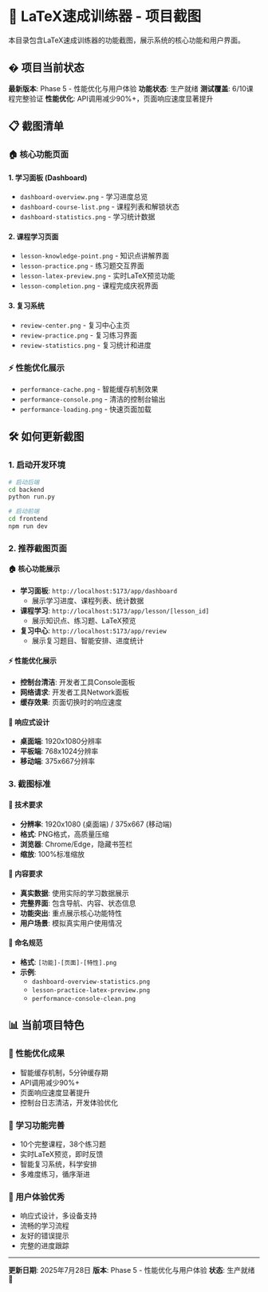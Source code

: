 # 📸 LaTeX速成训练器 - 项目截图

本目录包含LaTeX速成训练器的功能截图，展示系统的核心功能和用户界面。

## � 项目当前状态

**最新版本**: Phase 5 - 性能优化与用户体验
**功能状态**: 生产就绪
**测试覆盖**: 6/10课程完整验证
**性能优化**: API调用减少90%+，页面响应速度显著提升

## 📋 截图清单

### 🏠 核心功能页面

#### 1. 学习面板 (Dashboard)
- `dashboard-overview.png` - 学习进度总览
- `dashboard-course-list.png` - 课程列表和解锁状态
- `dashboard-statistics.png` - 学习统计数据

#### 2. 课程学习页面
- `lesson-knowledge-point.png` - 知识点讲解界面
- `lesson-practice.png` - 练习题交互界面
- `lesson-latex-preview.png` - 实时LaTeX预览功能
- `lesson-completion.png` - 课程完成庆祝界面

#### 3. 复习系统
- `review-center.png` - 复习中心主页
- `review-practice.png` - 复习练习界面
- `review-statistics.png` - 复习统计和进度

### ⚡ 性能优化展示
- `performance-cache.png` - 智能缓存机制效果
- `performance-console.png` - 清洁的控制台输出
- `performance-loading.png` - 快速页面加载

## 🛠️ 如何更新截图

### 1. 启动开发环境
```bash
# 启动后端
cd backend
python run.py

# 启动前端
cd frontend
npm run dev
```

### 2. 推荐截图页面

#### 🏠 核心功能展示
- **学习面板**: `http://localhost:5173/app/dashboard`
  - 展示学习进度、课程列表、统计数据
- **课程学习**: `http://localhost:5173/app/lesson/[lesson_id]`
  - 展示知识点、练习题、LaTeX预览
- **复习中心**: `http://localhost:5173/app/review`
  - 展示复习题目、智能安排、进度统计

#### ⚡ 性能优化展示
- **控制台清洁**: 开发者工具Console面板
- **网络请求**: 开发者工具Network面板
- **缓存效果**: 页面切换时的响应速度

#### 📱 响应式设计
- **桌面端**: 1920x1080分辨率
- **平板端**: 768x1024分辨率
- **移动端**: 375x667分辨率

### 3. 截图标准

#### 📐 技术要求
- **分辨率**: 1920x1080 (桌面端) / 375x667 (移动端)
- **格式**: PNG格式，高质量压缩
- **浏览器**: Chrome/Edge，隐藏书签栏
- **缩放**: 100%标准缩放

#### 🎨 内容要求
- **真实数据**: 使用实际的学习数据展示
- **完整界面**: 包含导航、内容、状态信息
- **功能突出**: 重点展示核心功能特性
- **用户场景**: 模拟真实用户使用情况

#### 📝 命名规范
- **格式**: `[功能]-[页面]-[特性].png`
- **示例**:
  - `dashboard-overview-statistics.png`
  - `lesson-practice-latex-preview.png`
  - `performance-console-clean.png`

## 📊 当前项目特色

### 🚀 性能优化成果
- 智能缓存机制，5分钟缓存期
- API调用减少90%+
- 页面响应速度显著提升
- 控制台日志清洁，开发体验优化

### 🎯 学习功能完善
- 10个完整课程，38个练习题
- 实时LaTeX预览，即时反馈
- 智能复习系统，科学安排
- 多难度练习，循序渐进

### 📱 用户体验优秀
- 响应式设计，多设备支持
- 流畅的学习流程
- 友好的错误提示
- 完整的进度跟踪

---

**更新日期**: 2025年7月28日
**版本**: Phase 5 - 性能优化与用户体验
**状态**: 生产就绪 🚀
